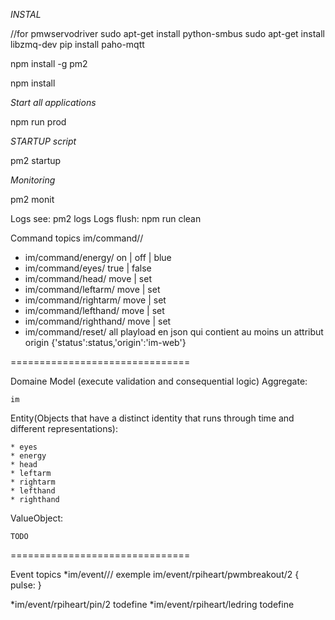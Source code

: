 
*INSTAL*

//for pmwservodriver
sudo apt-get install python-smbus
sudo apt-get install libzmq-dev
pip install paho-mqtt


npm install -g pm2

npm install

*Start all applications*

npm run prod

*STARTUP script*

pm2 startup

*Monitoring*

pm2 monit

Logs see: pm2 logs
Logs flush: npm run clean

Command topics im/command/<entity>/<command>
* im/command/energy/        on | off | blue
* im/command/eyes/        true | false
* im/command/head/        move    |  set
* im/command/leftarm/        move    | set
* im/command/rightarm/        move    | set
* im/command/lefthand/        move    | set
* im/command/righthand/    move    | set
* im/command/reset/        all
playload en json qui contient au moins un attribut origin
{'status':status,'origin':'im-web'}

===============================

Domaine Model (execute validation and consequential logic)
Aggregate:

    im
Entity(Objects that have a distinct identity that runs through time and different representations):

    * eyes
    * energy
    * head
    * leftarm
    * rightarm
    * lefthand
    * righthand
ValueObject:

    TODO
===============================

Event topics
    *im/event/<rpiheart>/<pwmbreakout>/<channel>
exemple 
         im/event/rpiheart/pwmbreakout/2
          { pulse: <pulsevalue> }

*im/event/rpiheart/pin/2
         todefine
*im/event/rpiheart/ledring
         todefine